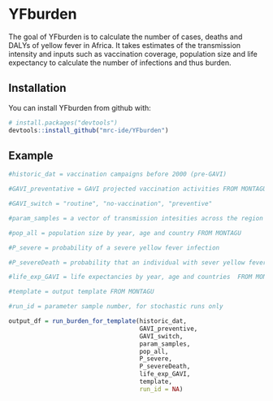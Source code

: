 
<!-- README.md is generated from README.Rmd. Please edit that file -->
YFburden
========

The goal of YFburden is to calculate the number of cases, deaths and DALYs of yellow fever in Africa. It takes estimates of the transmission intensity and inputs such as vaccination coverage, population size and life expectancy to calculate the number of infections and thus burden.

Installation
------------

You can install YFburden from github with:

``` r
# install.packages("devtools")
devtools::install_github("mrc-ide/YFburden")
```

Example
-------

``` r
#historic_dat = vaccination campaigns before 2000 (pre-GAVI)

#GAVI_preventative = GAVI projected vaccination activities FROM MONTAGU

#GAVI_switch = "routine", "no-vaccination", "preventive"

#param_samples = a vector of transmission intesities across the region

#pop_all = population size by year, age and country FROM MONTAGU

#P_severe = probability of a severe yellow fever infection

#P_severeDeath = probability that an individual with sever yellow fever dies

#life_exp_GAVI = life expectancies by year, age and countries  FROM MONTAGU

#template = output template FROM MONTAGU

#run_id = parameter sample number, for stochastic runs only

output_df = run_burden_for_template(historic_dat,
                                    GAVI_preventive,
                                    GAVI_switch,
                                    param_samples,
                                    pop_all,
                                    P_severe,
                                    P_severeDeath,
                                    life_exp_GAVI,
                                    template,
                                    run_id = NA)
```
